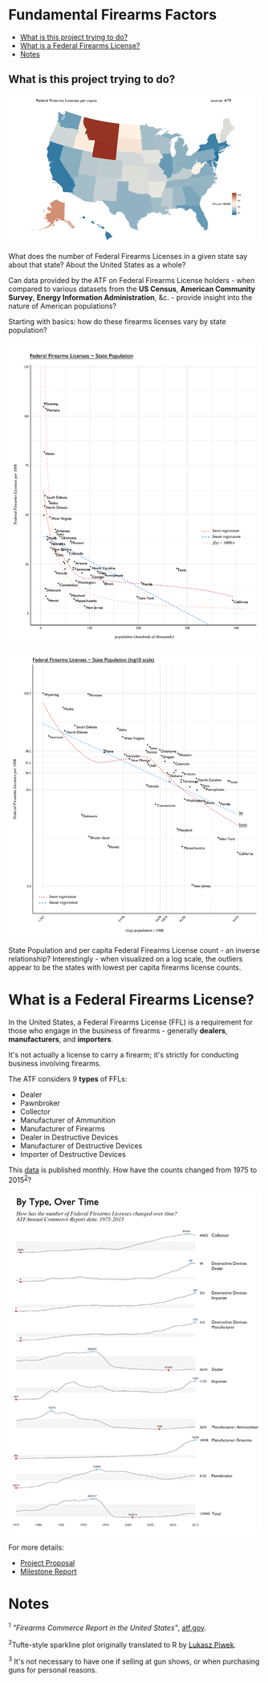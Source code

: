 # Fundamental Firearms Factors

- [What is this project trying to do?](#what-is-this-project-trying-to-do)
- [What is a Federal Firearms License?](#what-is-a-federal-firearms-license)
- [Notes](#notes)

## What is this project trying to do?

![ffl~pop-GIF-01](presentation/assets/map-ffl-pop-GIF-01-V3.gif)

What does the number of Federal Firearms Licenses in a given state say about that state? About the United States as a whole? 

Can data provided by the ATF on Federal Firearms License holders - when compared to various datasets from the **US Census**, **American Community Survey**,  **Energy Information Administration**, &c. - provide insight into the nature of American populations?

Starting with basics: how do these firearms licenses vary by state population? 

![ffl~population-01](presentation/vis/ffl-eda-scatterplot-01-V2.jpg)

![ffl~population-01](presentation/vis/ffl-eda-scatterplot-log.jpg)

State Population and per capita Federal Firearms License count - an inverse relationship? Interestingly - when visualized on a log scale, the outliers appear to be the states with lowest per capita firearms license counts. 

# What is a Federal Firearms License?

In the United States, a Federal Firearms License (FFL) is a requirement for those who engage in the business of firearms - generally **dealers**, **manufacturers**, and **importers**. 

It's not actually a license to carry a firearm; it's strictly for conducting business involving firearms.

The ATF considers 9 __types__ of FFLs: 

- Dealer
- Pawnbroker
- Collector
- Manufacturer of Ammunition
- Manufacturer of Firearms
- Dealer in Destructive Devices
- Manufacturer of Destructive Devices
- Importer of Destructive Devices

This [data](https://www.atf.gov/firearms/listing-federal-firearms-licensees-ffls-2016) is published monthly. How have the counts changed from 1975 to 2015<sup>[2](#works-cited)</sup>?

![FFL-History](presentation/assets/TypesOverTime.jpg)

For more details:
- [Project Proposal](00-project-proposal.md)
- [Milestone Report](01-milestone-report.md)


# Notes

<sup>1</sup> _"Firearms Commerce Report in the United States"_, [atf.gov](https://www.atf.gov/resource-center/data-statistics).

<sup>2</sup>Tufte-style sparkline plot originally translated to R by [Lukasz Piwek](http://motioninsocial.com/tufte/).

<sup>3</sup> It's not necessary to have one if selling at gun shows, or when purchasing guns for personal reasons. 

